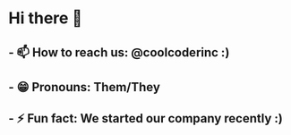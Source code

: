 # Hi there 👋


## - 📫 How to reach us: @coolcoderinc :)
## - 😁 Pronouns: Them/They
## - ⚡ Fun fact: We started our company recently :)
